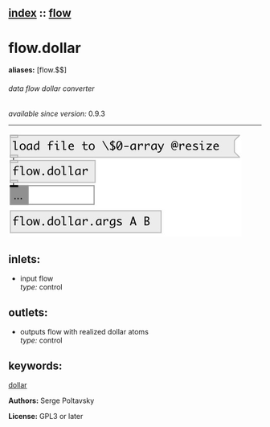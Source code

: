 [index](index.html) :: [flow](category_flow.html)
---

# flow.dollar
**aliases:** [flow.$$]


###### data flow dollar converter

*available since version:* 0.9.3

---




[![example](../examples/img/flow.dollar.jpg)](../examples/pd/flow.dollar.pd)









## inlets:

* input flow<br>
_type:_ control



## outlets:

* outputs flow with realized dollar atoms<br>
_type:_ control



## keywords:

[dollar](keywords/dollar.html)






**Authors:** Serge Poltavsky




**License:** GPL3 or later





